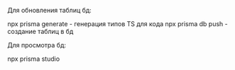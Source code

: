Для обновления таблиц бд:

npx prisma generate - генерация типов TS для кода
npx prisma db push - создание таблиц в бд

Для просмотра бд:

npx prisma studio  